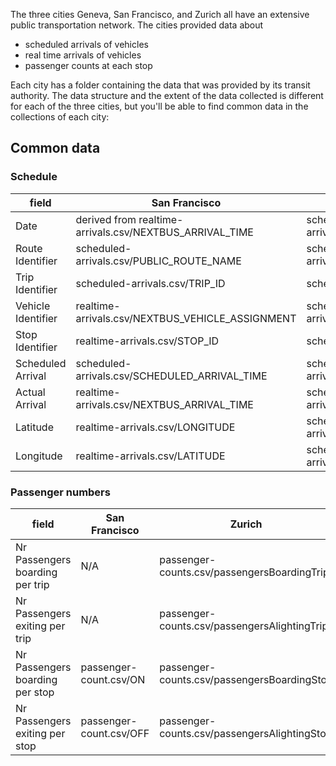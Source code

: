 The three cities Geneva, San Francisco, and Zurich all have an extensive public transportation network. The cities provided data about
* scheduled arrivals of vehicles
* real time arrivals of vehicles
* passenger counts at each stop

Each city has a folder containing the data that was provided by its transit authority. The data structure and the extent of the data collected is different for 
each of the three cities, but you'll be able to find common data in the collections of each city:

## Common data

### Schedule
| field                 | San Francisco                                             | Zurich                                        | Geneva                                           |
| -------------         | -------------                                             | ------                                        | ------                                           |
| Date                  | derived from realtime-arrivals.csv/NEXTBUS_ARRIVAL_TIME   | schedule-vs-arrival.csv/serviceDate           | schedule-real-time.csv/date |
| Route Identifier      | scheduled-arrivals.csv/PUBLIC_ROUTE_NAME                  | schedule-vs-arrival.csv/routeId               | schedule-real-time.csv/routeCode |
| Trip Identifier       | scheduled-arrivals.csv/TRIP_ID                            | schedule-vs-arrival.csv/tripId                | schedule-real-time.csv/tripId |
| Vehicle Identifier    | realtime-arrivals.csv/NEXTBUS_VEHICLE_ASSIGNMENT          | schedule-vs-arrival.csv/vehicleId             | schedule-real-time.csv/vehicleId |
| Stop Identifier       | realtime-arrivals.csv/STOP_ID                             | schedule-vs-arrival.csv/stopId                | schedule-real-time.csv/stopCode |
| Scheduled Arrival     | scheduled-arrivals.csv/SCHEDULED_ARRIVAL_TIME             | schedule-vs-arrival.csv/departureScheduled    | schedule-real-time.csv/stopTimeSchedule |
| Actual Arrival        | realtime-arrivals.csv/NEXTBUS_ARRIVAL_TIME                | schedule-vs-arrival.csv/departureActual       | schedule-real-time.csv/stopTimeReal |
| Latitude              | realtime-arrivals.csv/LONGITUDE                           | schedule-vs-arrival.csv/longitudeActual       | derived from entry in tpg_Map/Stops.kml          |
| Longitude             | realtime-arrivals.csv/LATITUDE                            | schedule-vs-arrival.csv/latitudeActual        | derived from entry in tpg_Map/Stops.kml          |
                                                                                    
### Passenger numbers
| field                           | San Francisco            | Zurich                                        | Geneva                  |
| ----------------------          | ------                   | ------                                        | ------                  |
| Nr Passengers boarding per trip | N/A                      | passenger-counts.csv/passengersBoardingTrip   | passengerCountTripUp    |
| Nr Passengers exiting per trip  | N/A                      | passenger-counts.csv/passengersAlightingTrip  | passengerCountTripDown  |
| Nr Passengers boarding per stop | passenger-count.csv/ON   | passenger-counts.csv/passengersBoardingStop   | passengerCountStopUp    |
| Nr Passengers exiting per stop  | passenger-count.csv/OFF  | passenger-counts.csv/passengersAlightingStop  | passengerCountStopDown  |
